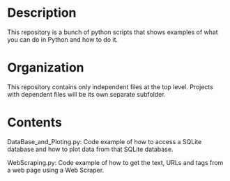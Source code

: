 # Description
  This repository is a bunch of python scripts that shows examples of what you can do in Python and how to do it.

# Organization
  This repository contains only independent files at the top level. 
  Projects with dependent files will be its own separate subfolder. 

# Contents
  DataBase_and_Ploting.py:
    Code example of how to access a SQLite database and how to plot data from that SQLite database.

  WebScraping.py:
    Code example of how to get the text, URLs and tags from a web page using a Web Scraper.
